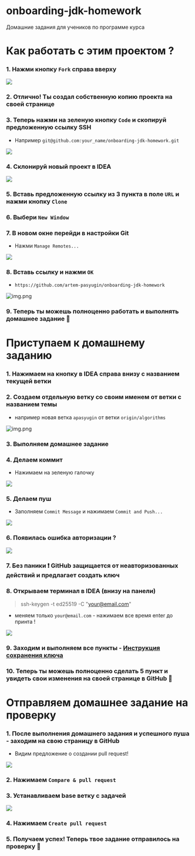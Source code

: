 # onboarding-jdk-homework
Домашние задания для учеников по программе курса

Как работать с этим проектом ?
===
### 1. Нажми кнопку `Fork` справа вверху
![](assets/images/1-1.png)
### 2. Отлично! Ты создал собственную копию проекта на своей странице
### 3. Теперь нажми на зеленую кнопку `Code` и скопируй предложенную ссылку SSH
- Например `git@github.com:your_name/onboarding-jdk-homework.git`

![](assets/images/1-3.png)
### 4. Склонируй новый проект в IDEA
![](assets/images/1-4.png)
### 5. Вставь предложенную ссылку из 3 пункта в поле `URL` и нажми кнопку `Clone`
### 6. Выбери `New Window`
### 7. В новом окне перейди в настройки Git
- Нажми `Manage Remotes...`

![](assets/images/1-7.png)
### 8. Вставь ссылку и нажми `OK`
- `https://github.com/artem-pasyugin/onboarding-jdk-homework`

![img.png](assets/images/1-8.png)
### 9. Теперь ты можешь полноценно работать и выполнять домашнее задание :clap:


Приступаем к домашнему заданию
===
### 1. Нажимаем на кнопку в IDEA справа внизу с названием текущей ветки
### 2. Создаем отдельную ветку со своим именем от ветки с названием темы
- например новая ветка `apasyugin` от ветки `origin/algorithms`

![img.png](assets/images/2-2.png) 
### 3. Выполняем домашнее задание
### 4. Делаем коммит 
- Нажимаем на зеленую галочку

![](assets/images/2-4.png)
### 5. Делаем пуш
- Заполняем `Commit Message` и нажимаем `Commit and Push...`

![](assets/images/2-5.png)
### 6. Появилась ошибка авторизации ?
![](assets/images/2-6.png)
### 7. Без паники :exclamation: GitHub защищается от неавторизованных действий и предлагает создать ключ
### 8. Открываем терминал в IDEA (внизу на панели)
> ssh-keygen -t ed25519 -C "your@email.com"
- меняем только `your@email.com` - нажимаем все время enter до принта !

![](assets/images/2-8.png)
### 9. Заходим и выполняем все пункты - [Инструкция сохранения ключа](https://docs.github.com/en/authentication/connecting-to-github-with-ssh/adding-a-new-ssh-key-to-your-github-account)
### 10. Теперь ты можешь полноценно сделать 5 пункт и увидеть свои изменения на своей странице в GitHub :clap:


Отправляем домашнее задание на проверку
===
### 1. После выполнения домашнего задания и успешного пуша - заходим на свою страницу в GitHub 
- Видим предложение о создании pull request!

![](assets/images/3-1.png)
### 2. Нажимаем `Compare & pull request`
### 3. Устанавливаем base ветку с задачей 
![](assets/images/3-3.png)
### 4. Нажимаем `Create pull request`
### 5. Получаем успех! Теперь твое задание отправилось на проверку :clap: